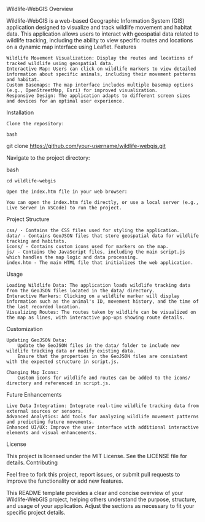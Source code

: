 Wildlife-WebGIS
Overview

Wildlife-WebGIS is a web-based Geographic Information System (GIS) application designed to visualize and track wildlife movement and habitat data. This application allows users to interact with geospatial data related to wildlife tracking, including the ability to view specific routes and locations on a dynamic map interface using Leaflet.
Features

    Wildlife Movement Visualization: Display the routes and locations of tracked wildlife using geospatial data.
    Interactive Map: Users can click on wildlife markers to view detailed information about specific animals, including their movement patterns and habitat.
    Custom Basemaps: The map interface includes multiple basemap options (e.g., OpenStreetMap, Esri) for improved visualization.
    Responsive Design: The application adapts to different screen sizes and devices for an optimal user experience.

Installation

    Clone the repository:

    bash

git clone https://github.com/your-username/wildlife-webgis.git

Navigate to the project directory:

bash

    cd wildlife-webgis

    Open the index.htm file in your web browser:

    You can open the index.htm file directly, or use a local server (e.g., Live Server in VSCode) to run the project.

Project Structure

    css/ - Contains the CSS files used for styling the application.
    data/ - Contains GeoJSON files that store geospatial data for wildlife tracking and habitats.
    icons/ - Contains custom icons used for markers on the map.
    js/ - Contains the JavaScript files, including the main script.js which handles the map logic and data processing.
    index.htm - The main HTML file that initializes the web application.

Usage

    Loading Wildlife Data: The application loads wildlife tracking data from the GeoJSON files located in the data/ directory.
    Interactive Markers: Clicking on a wildlife marker will display information such as the animal's ID, movement history, and the time of the last recorded location.
    Visualizing Routes: The routes taken by wildlife can be visualized on the map as lines, with interactive pop-ups showing route details.

Customization

    Updating GeoJSON Data:
        Update the GeoJSON files in the data/ folder to include new wildlife tracking data or modify existing data.
        Ensure that the properties in the GeoJSON files are consistent with the expected structure in script.js.

    Changing Map Icons:
        Custom icons for wildlife and routes can be added to the icons/ directory and referenced in script.js.

Future Enhancements

    Live Data Integration: Integrate real-time wildlife tracking data from external sources or sensors.
    Advanced Analytics: Add tools for analyzing wildlife movement patterns and predicting future movements.
    Enhanced UI/UX: Improve the user interface with additional interactive elements and visual enhancements.

License

This project is licensed under the MIT License. See the LICENSE file for details.
Contributing

Feel free to fork this project, report issues, or submit pull requests to improve the functionality or add new features.

This README template provides a clear and concise overview of your Wildlife-WebGIS project, helping others understand the purpose, structure, and usage of your application. Adjust the sections as necessary to fit your specific project details.
